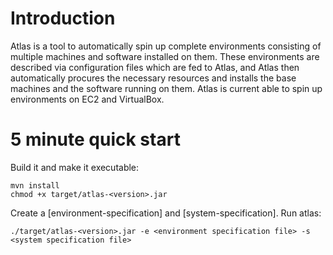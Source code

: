 # Introduction

Atlas is a tool to automatically spin up complete environments consisting of multiple machines
and software installed on them. These environments are described via configuration files which
are fed to Atlas, and Atlas then automatically procures the necessary resources and installs
the base machines and the software running on them.
Atlas is current able to spin up environments on EC2 and VirtualBox.

# 5 minute quick start

Build it and make it executable:

    mvn install
    chmod +x target/atlas-<version>.jar

Create a [environment-specification] and [system-specification].
Run atlas:

    ./target/atlas-<version>.jar -e <environment specification file> -s <system specification file>

